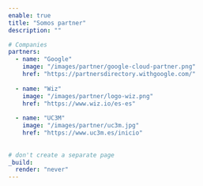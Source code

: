 ```yaml
---
enable: true
title: "Somos partner"
description: ""

# Companies
partners:
  - name: "Google"
    image: "/images/partner/google-cloud-partner.png"
    href: "https://partnersdirectory.withgoogle.com/"
    
  - name: "Wiz"
    image: "/images/partner/logo-wiz.png"
    href: "https://www.wiz.io/es-es"
    
  - name: "UC3M"
    image: "/images/partner/uc3m.jpg"
    href: "https://www.uc3m.es/inicio"
    
    
# don't create a separate page
_build:
  render: "never"
---
```

